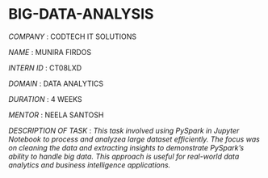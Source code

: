 # BIG-DATA-ANALYSIS

*COMPANY* : CODTECH IT SOLUTIONS

*NAME* : MUNIRA FIRDOS

*INTERN ID* : CT08LXD

*DOMAIN* : DATA ANALYTICS

*DURATION* : 4 WEEKS

*MENTOR* : NEELA SANTOSH 

*DESCRIPTION OF TASK* : *This task involved using *PySpark* in Jupyter Notebook to process and analyzea large dataset efficiently. 
The focus was on cleaning the data and extracting insights to demonstrate PySpark’s ability to handle big data. 
This approach is useful for real-world data analytics and business intelligence applications.*
